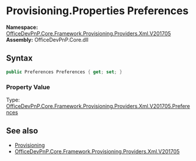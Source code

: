 # Provisioning.Properties Preferences
  

**Namespace:** [OfficeDevPnP.Core.Framework.Provisioning.Providers.Xml.V201705](OfficeDevPnP.Core.Framework.Provisioning.Providers.Xml.V201705.md)  
**Assembly:** OfficeDevPnP.Core.dll  
## Syntax
```C#
public Preferences Preferences { get; set; }
```

### Property Value
Type: [OfficeDevPnP.Core.Framework.Provisioning.Providers.Xml.V201705.Preferences](OfficeDevPnP.Core.Framework.Provisioning.Providers.Xml.V201705.Preferences.md)  

## See also
- [Provisioning](OfficeDevPnP.Core.Framework.Provisioning.Providers.Xml.V201705.Provisioning.md) 
- [OfficeDevPnP.Core.Framework.Provisioning.Providers.Xml.V201705](OfficeDevPnP.Core.Framework.Provisioning.Providers.Xml.V201705.md) 
